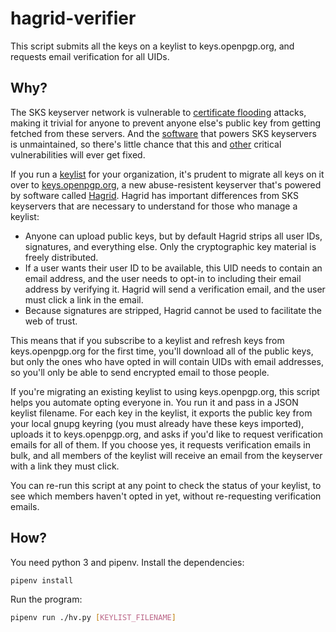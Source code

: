 # hagrid-verifier

This script submits all the keys on a keylist to keys.openpgp.org, and requests email verification for all UIDs.

## Why?

The SKS keyserver network is vulnerable to [certificate flooding](https://dkg.fifthhorseman.net/blog/openpgp-certificate-flooding.html) attacks, making it trivial for anyone to prevent anyone else's public key from getting fetched from these servers. And the [software](https://bitbucket.org/skskeyserver/sks-keyserver/wiki/Home) that powers SKS keyservers is unmaintained, so there's little chance that this and [other](https://bitbucket.org/skskeyserver/sks-keyserver/issues/41/web-app-displays-uids-on-keys-that-have) critical vulnerabilities will ever get fixed.

If you run a [keylist](https://datatracker.ietf.org/doc/draft-mccain-keylist/) for your organization, it's prudent to migrate all keys on it over to [keys.openpgp.org](https://keys.openpgp.org/about), a new abuse-resistent keyserver that's powered by software called [Hagrid](https://gitlab.com/hagrid-keyserver/hagrid/). Hagrid has important differences from SKS keyservers that are necessary to understand for those who manage a keylist:

- Anyone can upload public keys, but by default Hagrid strips all user IDs, signatures, and everything else. Only the cryptographic key material is freely distributed.
- If a user wants their user ID to be available, this UID needs to contain an email address, and the user needs to opt-in to including their email address by verifying it. Hagrid will send a verification email, and the user must click a link in the email.
- Because signatures are stripped, Hagrid cannot be used to facilitate the web of trust.

This means that if you subscribe to a keylist and refresh keys from keys.openpgp.org for the first time, you'll download all of the public keys, but only the ones who have opted in will contain UIDs with email addresses, so you'll only be able to send encrypted email to those people.

If you're migrating an existing keylist to using keys.openpgp.org, this script helps you automate opting everyone in. You run it and pass in a JSON keylist filename. For each key in the keylist, it exports the public key from your local gnupg keyring (you must already have these keys imported), uploads it to keys.openpgp.org, and asks if you'd like to request verification emails for all of them. If you choose yes, it requests verification emails in bulk, and all members of the keylist will receive an email from the keyserver with a link they must click.

You can re-run this script at any point to check the status of your keylist, to see which members haven't opted in yet, without re-requesting verification emails.

## How?

You need python 3 and pipenv. Install the dependencies:

```sh
pipenv install
```

Run the program:

```sh
pipenv run ./hv.py [KEYLIST_FILENAME]
```